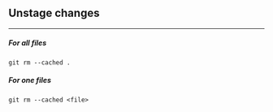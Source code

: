 ## Unstage changes
--------------

##### For all files  

`git rm --cached .`  
##### For one files  

`git rm --cached <file>`
